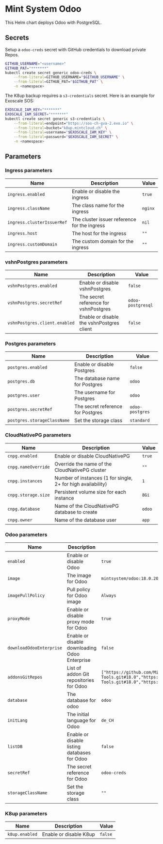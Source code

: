 # Mint System Odoo

This Helm chart deploys Odoo with PostgreSQL.

## Secrets

Setup a `odoo-creds` secret with GitHub credentials to download private Repos.

```bash
GITHUB_USERNAME="<username>"
GITHUB_PAT="*******"
kubectl create secret generic odoo-creds \
    --from-literal=GITHUB_USERNAME="$GITHUB_USERNAME" \
    --from-literal=GITHUB_PAT="$GITHUB_PAT" \
    -n <namespace>
```

The K8up backup requires a `s3-credentials` secret. Here is an example for Exoscale SOS:

```bash
EXOSCALE_IAM_KEY="*******"
EXOSCALE_IAM_SECRET="*******"
kubectl create secret generic s3-credentials \
    --from-literal=endpoint="https://sos-ch-gva-2.exo.io" \
    --from-literal=bucket="k8up.mintcloud.ch" \
    --from-literal=username="$EXOSCALE_IAM_KEY" \
    --from-literal=password="$EXOSCALE_IAM_SECRET" \
    -n <namespace>
```

## Parameters

### Ingress parameters

| Name                       | Description                                  | Value   |
| -------------------------- | -------------------------------------------- | ------- |
| `ingress.enabled`          | Enable or disable the ingress                | `true`  |
| `ingress.className`        | The class name for the ingress               | `nginx` |
| `ingress.clusterIssuerRef` | The cluster issuer reference for the ingress | `nil`   |
| `ingress.host`             | The host for the ingress                     | `""`    |
| `ingress.customDomain`     | The custom domain for the ingress            | `""`    |

### vshnPostgres parameters

| Name                          | Description                               | Value             |
| ----------------------------- | ----------------------------------------- | ----------------- |
| `vshnPostgres.enabled`        | Enable or disable vshnPostgres            | `false`           |
| `vshnPostgres.secretRef`      | The secret reference for vshnPostgres     | `odoo-postgresql` |
| `vshnPostgres.client.enabled` | Enable or disable the vshnPostgres client | `false`           |

### Postgres parameters

| Name                        | Description                       | Value           |
| --------------------------- | --------------------------------- | --------------- |
| `postgres.enabled`          | Enable or disable Postgres        | `false`         |
| `postgres.db`               | The database name for Postgres    | `odoo`          |
| `postgres.user`             | The username for Postgres         | `odoo`          |
| `postgres.secretRef`        | The secret reference for Postgres | `odoo-postgres` |
| `postgres.storageClassName` | Set the storage class             | `standard`      |

### CloudNativePG parameters

| Name                | Description                                                  | Value  |
| ------------------- | ------------------------------------------------------------ | ------ |
| `cnpg.enabled`      | Enable or disable CloudNativePG                              | `true` |
| `cnpg.nameOverride` | Override the name of the CloudNativePG cluster               | `""`   |
| `cnpg.instances`    | Number of instances (1 for single, 2+ for high availability) | `1`    |
| `cnpg.storage.size` | Persistent volume size for each instance                     | `8Gi`  |
| `cnpg.database`     | Name of the CloudNativePG database to create                 | `odoo` |
| `cnpg.owner`        | Name of the database user                                    | `app`  |

### Odoo parameters

| Name                     | Description                                   | Value                                                                                                                                                         |
| ------------------------ | --------------------------------------------- | ------------------------------------------------------------------------------------------------------------------------------------------------------------- |
| `enabled`                | Enable or disable Odoo                        | `true`                                                                                                                                                        |
| `image`                  | The image for Odoo                            | `mintsystem/odoo:18.0.20250725`                                                                                                                               |
| `imagePullPolicy`        | Pull policy for Odoo image                    | `Always`                                                                                                                                                      |
| `proxyMode`              | Enable or disable proxy mode for Odoo         | `true`                                                                                                                                                        |
| `downloadOdooEnterprise` | Enable or disable downloading Odoo Enterprise | `false`                                                                                                                                                       |
| `addonsGitRepos`         | List of addon Git repositories for Odoo       | `["https://github.com/Mint-System/Odoo-Apps-Server-Tools.git#18.0","https://github.com/OCA/Server-Tools.git#18.0","https://github.com/OCA/Project.git#18.0"]` |
| `database`               | The database for odoo                         | `odoo`                                                                                                                                                        |
| `initLang`               | The initial language for Odoo                 | `de_CH`                                                                                                                                                       |
| `listDB`                 | Enable or disable listing databases for Odoo  | `false`                                                                                                                                                       |
| `secretRef`              | The secret reference for Odoo                 | `odoo-creds`                                                                                                                                                  |
| `storageClassName`       | Set the storage class                         | `""`                                                                                                                                                          |

### K8up parameters

| Name           | Description            | Value   |
| -------------- | ---------------------- | ------- |
| `k8up.enabled` | Enable or disable K8up | `false` |

